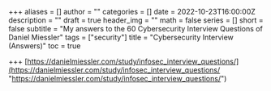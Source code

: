 +++
aliases = []
author = ""
categories = []
date = 2022-10-23T16:00:00Z
description = ""
draft = true
header_img = ""
math = false
series = []
short = false
subtitle = "My answers to the 60 Cybersecurity Interview Questions of Daniel Miessler"
tags = ["security"]
title = "Cybersecurity Interview (Answers)"
toc = true

+++
[https://danielmiessler.com/study/infosec_interview_questions/](https://danielmiessler.com/study/infosec_interview_questions/ "https://danielmiessler.com/study/infosec_interview_questions/")